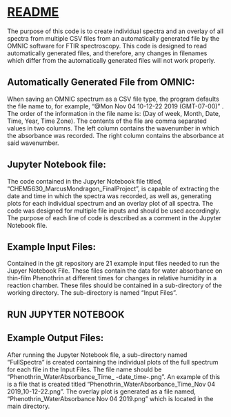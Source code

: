 # **<ins>README<ins>**

The purpose of this code is to create individual spectra and an overlay of all spectra from multiple CSV files from an automatically generated file by the OMNIC software for FTIR spectroscopy. This code is designed to read automatically generated files, and therefore, any changes in filenames which differ from the automatically generated files will not work properly.

## **Automatically Generated File from OMNIC:**
When saving an OMNIC spectrum as a CSV file type, the program defaults the file name to, for example, “@Mon Nov 04 10-12-22 2019 (GMT-07-00)” . The order of the information  in the file name is: (Day of week, Month, Date, Time, Year, Time Zone). The contents of the file are comma separated values in two columns. The left column contains the wavenumber in which the absorbance was recorded. The right column contains the absorbance at said wavenumber.

## **Jupyter Notebook file:**
The code contained in the Jupyter Notebook file titled, “CHEM5630_MarcusMondragon_FinalProject”, is capable of extracting the date and time in which the spectra was recorded, as well as, generating plots for each individual spectrum and an overlay plot of all spectra. The code was designed for multiple file inputs and should be used accordingly. The purpose of each line of code is described as a comment in the Jupyter Notebook file.

## **Example Input Files:**
Contained in the git repository are 21 example input files needed to run the Jupyer Notebook File. These files contain the data for water absorbance on thin-film Phenothrin at different times for changes in relative humidity in a reaction chamber. These files should be contained in a sub-directory of the working directory. The sub-directory is named “Input Files”.

## **RUN JUPYTER NOTEBOOK**

## **Example Output Files:**
After running the Jupyter Notebook file, a sub-directory named “FullSpectra” is created containing the individual plots of the full spectrum for each file in the Input Files. The file name should be “Phenothrin_WaterAbsorbance_Time_ -date_time-.png”. An example of this is a file that is created titled “Phenothrin_WaterAbsorbance_Time_Nov 04 2019_10-12-22.png”. The overlay plot is generated as a file named, “Phenothrin_WaterAbsorbance Nov 04 2019.png” which is located in the main directory.
